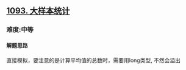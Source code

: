 <h2><a href="https://leetcode.cn/problems/statistics-from-a-large-sample/">1093. 大样本统计</a></h2>
<h3>难度:中等</h3>
<h4>解题思路</h4>
<p>直接模拟，要注意的是计算平均值的总数时，需要用long类型, 不然会溢出</p>
